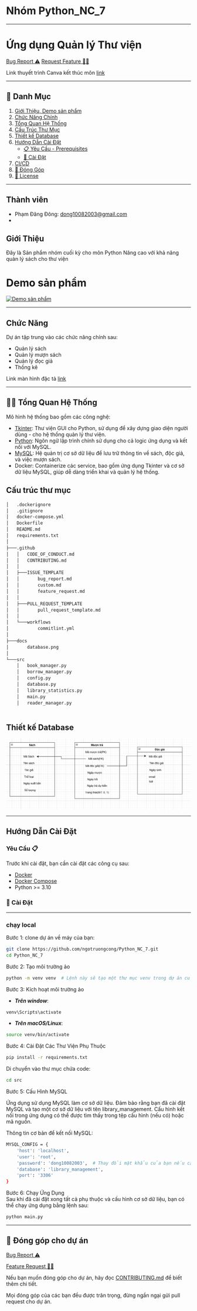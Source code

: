 # Nhóm Python_NC_7
---

# Ứng dụng Quản lý Thư viện

<a href="https://github.com/HaUI-AnodisO/Control-Vaccination-Services/issues/new?assignees=&labels=&projects=&template=bug_report.md&title=">Bug Report ⚠️</a>
<a href="https://github.com/HaUI-AnodisO/Control-Vaccination-Services/issues/new?assignees=&labels=&projects=&template=feature_request.md&title=">Request Feature 👩‍💻</a>
 

Link thuyết trình Canva kết thúc môn [link](https://www.canva.com/design/DAGY-gPSgIw/az2fo9xRoZm0WQ4q92iTyA/edit?utm_content=DAGY-gPSgIw&utm_campaign=designshare&utm_medium=link2&utm_source=sharebutton)

---
## 🔎 Danh Mục

1. [Giới Thiệu, Demo sản phẩm](#Giới-Thiệu)
2. [Chức Năng Chính](#chức-năng-chính)
3. [Tổng Quan Hệ Thống](#-tổng-quan-hệ-thống)
4. [Cấu Trúc Thư Mục](#cấu-trúc-thư-mục)
5. [Thiết kế Database](#thiết-kế-database)
6. [Hướng Dẫn Cài Đặt](#hướng-dẫn-cài-đặt)
    - [📋 Yêu Cầu - Prerequisites](#yêu-cầu-📋)
    - [🔨 Cài Đặt](#🔨-cài-đặt)
7. [CI/CD](#cicd)
8. [🙌 Đóng Góp](#-đóng-góp-cho-dự-án)
9. [📝 License](#-license)


---
## Thành  viên

-   Phạm Đăng Đông: dong10082003@gmail.com
-  

## Giới Thiệu
Đây là Sản phẩm nhóm cuối kỳ cho môn Python Nâng cao với khả năng quản lý sách cho thư viện

# Demo sản phẩm
[![Demo sản phẩm](https://img.youtube.com/vi/1T4EfuHxj2s/0.jpg)](https://youtu.be/1T4EfuHxj2s)

---
## Chức Năng 
Dự án tập trung vào các chức năng chính sau:
- Quản lý sách
- Quản lý mượn sách
- Quản lý đọc giả
- Thống kê

Link màn hình đặc tả [link](https://drive.google.com/file/d/1tbLHGUx5Sit-1N3xWL6jHIfi7APWzmcl/view?usp=sharing)

---

## 👩‍💻 Tổng Quan Hệ Thống

Mô hình hệ thống bao gồm các công nghệ:  
- [Tkinter](https://docs.python.org/3/library/tkinter.html): Thư viện GUI cho Python, sử dụng để xây dựng giao diện người dùng - cho hệ thống quản lý thư viện.
- [Python](https://www.python.org/doc/): Ngôn ngữ lập trình chính sử dụng cho cả logic ứng dụng và kết nối với MySQL.
- [MySQL](https://www.mysql.com/): Hệ quản trị cơ sở dữ liệu để lưu trữ thông tin về sách, độc giả, và việc mượn sách.
- Docker: Containerize các service, bao gồm ứng dụng Tkinter và cơ sở dữ liệu MySQL, giúp dễ dàng triển khai và quản lý hệ thống.

## Cấu trúc thư mục
```bash
│   .dockerignore
│   .gitignore
│   docker-compose.yml
│   Dockerfile
│   README.md
│   requirements.txt
│   
├───.github
│   │   CODE_OF_CONDUCT.md
│   │   CONTRIBUTING.md
│   │   
│   ├───ISSUE_TEMPLATE
│   │       bug_report.md
│   │       custom.md
│   │       feature_request.md
│   │       
│   ├───PULL_REQUEST_TEMPLATE
│   │       pull_request_template.md
│   │       
│   └───workflows
│           commitlint.yml
│
├───docs
│       database.png
│
└───src
    │   book_manager.py
    │   borrow_manager.py
    │   config.py
    │   database.py
    │   library_statistics.py
    │   main.py
    │   reader_manager.py
 
```

## Thiết kế Database
![alt text](/docs/database.png)

---

## Hướng Dẫn Cài Đặt

### Yêu Cầu 📋
Trước khi cài đặt, bạn cần cài đặt các công cụ sau:

- [Docker](https://www.docker.com/get-docker/)
- [Docker Compose](https://docs.docker.com/compose/install/)
- Python >= 3.10 
### 🔨 Cài Đặt
---
### chạy local
Bước 1: clone dự án về máy của bạn:
```bash
git clone https://github.com/ngotruongcong/Python_NC_7.git
cd Python_NC_7
```
Bước 2: Tạo môi trường ảo
``` bash
python -m venv venv  # Lệnh này sẽ tạo một thư mục venv trong dự án của bạn, chứa môi trường ảo.
```
Bước 3: Kích hoạt môi trường ảo
- ***Trên window***:
```bash
venv\Scripts\activate
```
- ***Trên macOS/Linux***:
```bash
source venv/bin/activate
```
Bước 4: Cài Đặt Các Thư Viện Phụ Thuộc
```bash
pip install -r requirements.txt
```
Di chuyển vào thư mục chứa code:
```bash 
cd src
```
Bước 5: Cấu Hình MySQL  

Ứng dụng sử dụng MySQL làm cơ sở dữ liệu. Đảm bảo rằng bạn đã cài đặt MySQL và tạo một cơ sở dữ liệu với tên library_management. Cấu hình kết nối trong ứng dụng có thể được tìm thấy trong tệp cấu hình (nếu có) hoặc mã nguồn.

Thông tin cơ bản để kết nối MySQL:
```bash
MYSQL_CONFIG = {
    'host': 'localhost',
    'user': 'root',
    'password': 'dong10082003',  # Thay đổi mật khẩu của bạn nếu cần
    'database': 'library_management',
    'port': '3306'    
}
```

Bước 6: Chạy Ứng Dụng  
Sau khi đã cài đặt xong tất cả phụ thuộc và cấu hình cơ sở dữ liệu, bạn có thể chạy ứng dụng bằng lệnh sau:
```bash
python main.py
```
---
## 🙌 Đóng góp cho dự án

<a href="https://github.com/Anodis108/HAUI-HITAnodisO/issues/new?assignees=&labels=&projects=&template=bug_report.md&title=">Bug Report ⚠️
</a>

<a href="https://github.com/Anodis108/HAUI-HITAnodisO/issues/new?assignees=&labels=&projects=&template=feature_request.md&title=">Feature Request 👩‍💻</a>

Nếu bạn muốn đóng góp cho dự án, hãy đọc [CONTRIBUTING.md](.github/CONTRIBUTING.md) để biết thêm chi tiết.

Mọi đóng góp của các bạn đều được trân trọng, đừng ngần ngại gửi pull request cho dự án.


